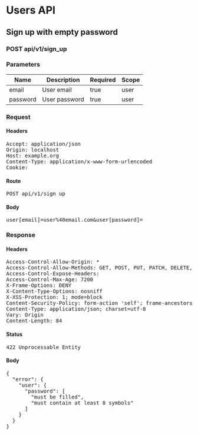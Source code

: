 # Users API

## Sign up with empty password

### POST api/v1/sign_up

### Parameters

| Name | Description | Required | Scope |
|------|-------------|----------|-------|
| email | User email | true | user |
| password | User password | true | user |

### Request

#### Headers

<pre>Accept: application/json
Origin: localhost
Host: example.org
Content-Type: application/x-www-form-urlencoded
Cookie: </pre>

#### Route

<pre>POST api/v1/sign_up</pre>

#### Body

<pre>user[email]=user%40email.com&user[password]=</pre>

### Response

#### Headers

<pre>Access-Control-Allow-Origin: *
Access-Control-Allow-Methods: GET, POST, PUT, PATCH, DELETE, OPTIONS, HEAD
Access-Control-Expose-Headers: 
Access-Control-Max-Age: 7200
X-Frame-Options: DENY
X-Content-Type-Options: nosniff
X-XSS-Protection: 1; mode=block
Content-Security-Policy: form-action &#39;self&#39;; frame-ancestors &#39;self&#39;; base-uri &#39;self&#39;; default-src &#39;none&#39;; script-src &#39;self&#39;; connect-src &#39;self&#39;; img-src &#39;self&#39; https: data:; style-src &#39;self&#39; &#39;unsafe-inline&#39; https:; font-src &#39;self&#39;; object-src &#39;none&#39;; plugin-types application/pdf; child-src &#39;self&#39;; frame-src &#39;self&#39;; media-src &#39;self&#39;
Content-Type: application/json; charset=utf-8
Vary: Origin
Content-Length: 84</pre>

#### Status

<pre>422 Unprocessable Entity</pre>

#### Body

<pre>{
  "error": {
    "user": {
      "password": [
        "must be filled",
        "must contain at least 8 symbols"
      ]
    }
  }
}</pre>
